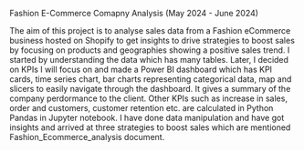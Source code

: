 Fashion E-Commerce Comapny Analysis 
(May 2024 - June 2024)

The aim of this project is to analyse sales data from a Fashion eCommerce business hosted on Shopify to get insights to drive strategies to boost sales by focusing on products and geographies showing a positive sales trend. 
I started by understanding the data which has many tables. Later, I decided on KPIs I will focus on and made a Power BI dashboard which has KPI cards, time series chart, bar charts representing categorical data, map and slicers to easily navigate through the dashboard. It gives a summary of the company perdormance to the client.
Other KPIs such as increase in sales, order and customers, customer retention etc. are calculated in Python Pandas in Jupyter notebook. I have done data manipulation and have got insights and arrived at three strategies to boost sales which are mentioned Fashion_Ecommerce_analysis document. 
